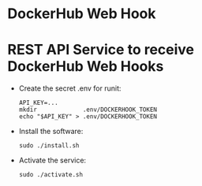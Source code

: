 # DockerHub Web Hook
REST API Service to receive DockerHub Web Hooks
==========

- Create the secret .env for runit:
  ```
  API_KEY=...
  mkdir             .env/DOCKERHOOK_TOKEN
  echo "$API_KEY" > .env/DOCKERHOOK_TOKEN
  ```
- Install the software:
  ```
  sudo ./install.sh
  ```
- Activate the service:
  ```
  sudo ./activate.sh
  ```

